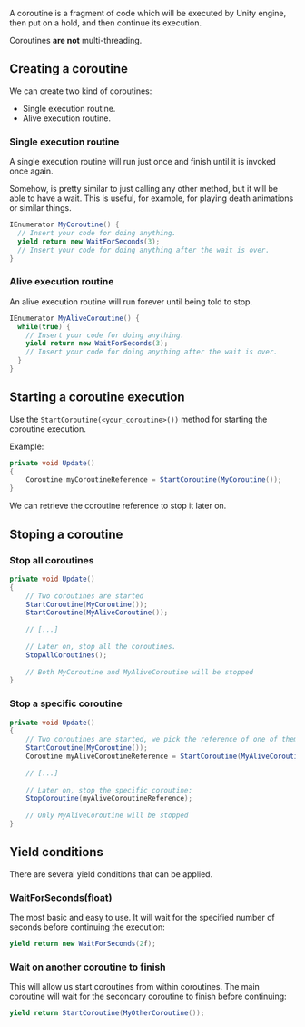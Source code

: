A coroutine is a fragment of code which will be executed by Unity engine, then put on a hold, and then continue its execution.

Coroutines **are not** multi-threading.

## Creating a coroutine

We can create two kind of coroutines:

- Single execution routine.
- Alive execution routine.

### Single execution routine

A single execution routine will run just once and finish until it is invoked once again. 

Somehow, is pretty similar to just calling any other method, but it will be able to have a wait. 
This is useful, for example, for playing death animations or similar things.

```C#
IEnumerator MyCoroutine() {
  // Insert your code for doing anything.
  yield return new WaitForSeconds(3);
  // Insert your code for doing anything after the wait is over.
}
```

### Alive execution routine

An alive execution routine will run forever until being told to stop.

```C#
IEnumerator MyAliveCoroutine() {
  while(true) {
    // Insert your code for doing anything.
    yield return new WaitForSeconds(3);
    // Insert your code for doing anything after the wait is over.
  }
}
```

## Starting a coroutine execution

Use the ``StartCoroutine(<your_coroutine>())`` method for starting the coroutine execution.

Example:

```C#
private void Update()
{
    Coroutine myCoroutineReference = StartCoroutine(MyCoroutine());
}
```

We can retrieve the coroutine reference to stop it later on.

## Stoping a coroutine

### Stop all coroutines

```C#
private void Update()
{
    // Two coroutines are started
    StartCoroutine(MyCoroutine());
    StartCoroutine(MyAliveCoroutine());
    
    // [...]
    
    // Later on, stop all the coroutines.
    StopAllCoroutines();
    
    // Both MyCoroutine and MyAliveCoroutine will be stopped
}
```

### Stop a specific coroutine

```C#
private void Update()
{
    // Two coroutines are started, we pick the reference of one of them
    StartCoroutine(MyCoroutine());
    Coroutine myAliveCoroutineReference = StartCoroutine(MyAliveCoroutine());
    
    // [...]
    
    // Later on, stop the specific coroutine:
    StopCoroutine(myAliveCoroutineReference);
    
    // Only MyAliveCoroutine will be stopped
}
```

## Yield conditions

There are several yield conditions that can be applied.

### WaitForSeconds(float)

The most basic and easy to use. It will wait for the specified number of seconds before continuing the execution:

```C#
yield return new WaitForSeconds(2f);
```

### Wait on another coroutine to finish

This will allow us start coroutines from within coroutines. The main coroutine will wait for the secondary coroutine to finish before continuing:

```C#
yield return StartCoroutine(MyOtherCoroutine());
```

